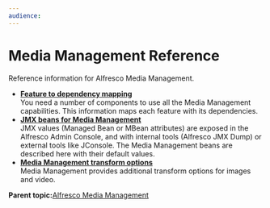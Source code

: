 ```yaml
---
audience: 
---
```


# Media Management Reference

Reference information for Alfresco Media Management.

-   **[Feature to dependency mapping](../references/mm-dependencies.md)**  
You need a number of components to use all the Media Management capabilities. This information maps each feature with its dependencies.
-   **[JMX beans for Media Management](../concepts/mm-jmx-beans.md)**  
JMX values \(Managed Bean or MBean attributes\) are exposed in the Alfresco Admin Console, and with internal tools \(Alfresco JMX Dump\) or external tools like JConsole. The Media Management beans are described here with their default values.
-   **[Media Management transform options](../references/mm-additional-transformations.md)**  
Media Management provides additional transform options for images and video.

**Parent topic:**[Alfresco Media Management](../concepts/mm-overview.md)

